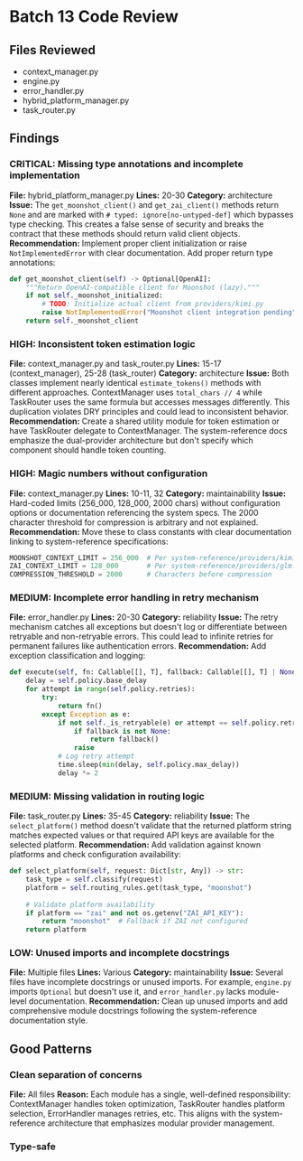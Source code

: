 # Batch 13 Code Review

## Files Reviewed
- context_manager.py
- engine.py
- error_handler.py
- hybrid_platform_manager.py
- task_router.py

## Findings

### CRITICAL: Missing type annotations and incomplete implementation
**File:** hybrid_platform_manager.py
**Lines:** 20-30
**Category:** architecture
**Issue:** The `get_moonshot_client()` and `get_zai_client()` methods return `None` and are marked with `# typed: ignore[no-untyped-def]` which bypasses type checking. This creates a false sense of security and breaks the contract that these methods should return valid client objects.
**Recommendation:** Implement proper client initialization or raise `NotImplementedError` with clear documentation. Add proper return type annotations:

```python
def get_moonshot_client(self) -> Optional[OpenAI]:
    """Return OpenAI-compatible client for Moonshot (lazy)."""
    if not self._moonshot_initialized:
        # TODO: Initialize actual client from providers/kimi.py
        raise NotImplementedError("Moonshot client integration pending")
    return self._moonshot_client
```

### HIGH: Inconsistent token estimation logic
**File:** context_manager.py and task_router.py
**Lines:** 15-17 (context_manager), 25-28 (task_router)
**Category:** architecture
**Issue:** Both classes implement nearly identical `estimate_tokens()` methods with different approaches. ContextManager uses `total_chars // 4` while TaskRouter uses the same formula but accesses messages differently. This duplication violates DRY principles and could lead to inconsistent behavior.
**Recommendation:** Create a shared utility module for token estimation or have TaskRouter delegate to ContextManager. The system-reference docs emphasize the dual-provider architecture but don't specify which component should handle token counting.

### HIGH: Magic numbers without configuration
**File:** context_manager.py
**Lines:** 10-11, 32
**Category:** maintainability
**Issue:** Hard-coded limits (256_000, 128_000, 2000 chars) without configuration options or documentation referencing the system specs. The 2000 character threshold for compression is arbitrary and not explained.
**Recommendation:** Move these to class constants with clear documentation linking to system-reference specifications:

```python
MOONSHOT_CONTEXT_LIMIT = 256_000  # Per system-reference/providers/kimi.md
ZAI_CONTEXT_LIMIT = 128_000       # Per system-reference/providers/glm.md
COMPRESSION_THRESHOLD = 2000      # Characters before compression
```

### MEDIUM: Incomplete error handling in retry mechanism
**File:** error_handler.py
**Lines:** 20-30
**Category:** reliability
**Issue:** The retry mechanism catches all exceptions but doesn't log or differentiate between retryable and non-retryable errors. This could lead to infinite retries for permanent failures like authentication errors.
**Recommendation:** Add exception classification and logging:

```python
def execute(self, fn: Callable[[], T], fallback: Callable[[], T] | None = None) -> T:
    delay = self.policy.base_delay
    for attempt in range(self.policy.retries):
        try:
            return fn()
        except Exception as e:
            if not self._is_retryable(e) or attempt == self.policy.retries - 1:
                if fallback is not None:
                    return fallback()
                raise
            # Log retry attempt
            time.sleep(min(delay, self.policy.max_delay))
            delay *= 2
```

### MEDIUM: Missing validation in routing logic
**File:** task_router.py
**Lines:** 35-45
**Category:** reliability
**Issue:** The `select_platform()` method doesn't validate that the returned platform string matches expected values or that required API keys are available for the selected platform.
**Recommendation:** Add validation against known platforms and check configuration availability:

```python
def select_platform(self, request: Dict[str, Any]) -> str:
    task_type = self.classify(request)
    platform = self.routing_rules.get(task_type, "moonshot")
    
    # Validate platform availability
    if platform == "zai" and not os.getenv("ZAI_API_KEY"):
        return "moonshot"  # Fallback if ZAI not configured
    return platform
```

### LOW: Unused imports and incomplete docstrings
**File:** Multiple files
**Lines:** Various
**Category:** maintainability
**Issue:** Several files have incomplete docstrings or unused imports. For example, `engine.py` imports `Optional` but doesn't use it, and `error_handler.py` lacks module-level documentation.
**Recommendation:** Clean up unused imports and add comprehensive module docstrings following the system-reference documentation style.

## Good Patterns

### Clean separation of concerns
**File:** All files
**Reason:** Each module has a single, well-defined responsibility: ContextManager handles token optimization, TaskRouter handles platform selection, ErrorHandler manages retries, etc. This aligns with the system-reference architecture that emphasizes modular provider management.

### Type-safe